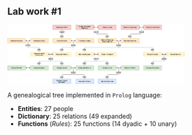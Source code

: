 ## Lab work #1

<img src="lab1/family_tree.png" alt="Family tree" width="400">

A genealogical tree implemented in `Prolog` language:

* **Entities**: 27 people
* **Dictionary**: 25 relations (49 expanded)
* **Functions** (*Rules*): 25 functions (14 dyadic + 10 unary)
